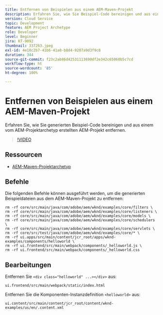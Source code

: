 ```yaml
---
title: Entfernen von Beispielen aus einem AEM-Maven-Projekt
description: Erfahren Sie, wie Sie Beispiel-Code bereinigen und aus einem vom AEM-Projektarchetyp generierten AEM-Projekt entfernen.
version: Cloud Service
topic: Development
feature: AEM Project Archetype
role: Developer
level: Beginner
jira: KT-9092
thumbnail: 337263.jpeg
exl-id: 4e10c2b7-41b6-41a0-b8d4-9207a9d3f9c8
duration: 344
source-git-commit: f23c2ab86d42531113690df2e342c65060b5c7cd
workflow-type: ht
source-wordcount: '85'
ht-degree: 100%

---
```


# Entfernen von Beispielen aus einem AEM-Maven-Projekt

Erfahren Sie, wie Sie generierten Beispiel-Code bereinigen und aus einem vom AEM-Projektarchetyp erstellten AEM-Projekt entfernen.

>[!VIDEO](https://video.tv.adobe.com/v/337263?quality=12&learn=on)


## Ressourcen

+ [AEM-Maven-Projektarchetyp](https://github.com/adobe/aem-project-archetype)

## Befehle

Die folgenden Befehle können ausgeführt werden, um die generierten Beispieldateien aus dem AEM-Maven-Projekt zu entfernen:

```
rm -rf core/src/main/java/com/adobe/aem/wknd/examples/core/filters \
rm -rf core/src/main/java/com/adobe/aem/wknd/examples/core/listeners \
rm -rf core/src/main/java/com/adobe/aem/wknd/examples/core/models \
rm -rf core/src/main/java/com/adobe/aem/wknd/examples/core/schedulers \
rm -rf core/src/main/java/com/adobe/aem/wknd/examples/core/servlets \
rm -rf core/src/test/java/com/adobe/aem/wknd/examples/core/* \
rm -rf ui.apps/src/main/content/jcr_root/apps/wknd-examples/components/helloworld \
rm -rf ui.frontend/src/main/webpack/components/_helloworld.js \
rm -rf ui.frontend/src/main/webpack/components/_helloworld.css
```

## Bearbeitungen

Entfernen Sie `<div class="helloworld" ...></div>` aus:

```
ui.frontend/src/main/webpack/static/index.html
```

Entfernen Sie die Komponenten-Instanzdefinition `<helloworld>` aus:

```
ui.content/src/main/content/jcr_root/content/wknd-examples/us/en/.content.xml
```
